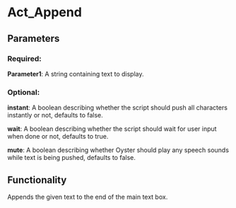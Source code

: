 # Act_Append

## Parameters

### Required:

**Parameter1**: A string containing text to display.

### Optional:

**instant**: A boolean describing whether the script should push all characters instantly or not, defaults to false.

**wait**: A boolean describing whether the script should wait for user input when done or not, defaults to true.

**mute**: A boolean describing whether Oyster should play any speech sounds while text is being pushed, defaults to false.

## Functionality

Appends the given text to the end of the main text box.